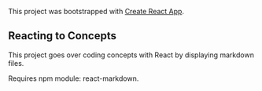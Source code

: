 This project was bootstrapped with [Create React App](https://github.com/facebook/create-react-app).

## Reacting to Concepts

This project goes over coding concepts with React by displaying markdown files.

Requires npm module: react-markdown.